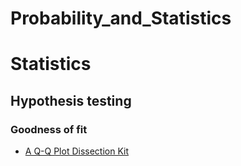 # Probability_and_Statistics

# Statistics
## Hypothesis testing
### Goodness of fit
- [A Q-Q Plot Dissection Kit](https://seankross.com/2016/02/29/A-Q-Q-Plot-Dissection-Kit.html)
